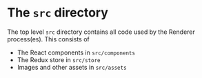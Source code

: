 # The `src` directory

The top level `src` directory contains all code used by the Renderer process(es). This consists of

* The React components in `src/components`
* The Redux store in `src/store`
* Images and other assets in `src/assets`
